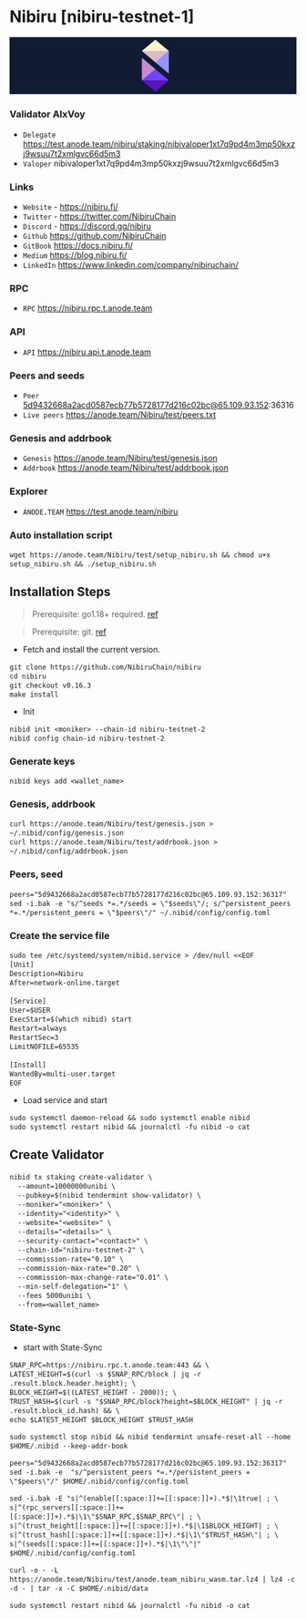 # Nibiru [nibiru-testnet-1]
![Nibiru Guide](https://github.com/Voynitskiy/Voynitskiy/blob/main/testnet/Nibiru/Nibiru.png)
### Validator AlxVoy
* `Delegate` https://test.anode.team/nibiru/staking/nibivaloper1xt7q9pd4m3mp50kxzj9wsuu7t2xmlgvc66d5m3
* `Valoper` nibivaloper1xt7q9pd4m3mp50kxzj9wsuu7t2xmlgvc66d5m3
### Links
* `Website` - https://nibiru.fi/
* `Twitter` - https://twitter.com/NibiruChain
* `Discord` - https://discord.gg/nibiru
* `Github` https://github.com/NibiruChain
* `GitBook` https://docs.nibiru.fi/
* `Medium` https://blog.nibiru.fi/
* `LinkedIn` https://www.linkedin.com/company/nibiruchain/
### RPC
* `RPC` https://nibiru.rpc.t.anode.team
### API
* `API` https://nibiru.api.t.anode.team
### Peers and seeds
* `Peer` 5d9432668a2acd0587ecb77b5728177d216c02bc@65.109.93.152:36316
* `Live peers` https://anode.team/Nibiru/test/peers.txt
### Genesis and addrbook
* `Genesis` https://anode.team/Nibiru/test/genesis.json
* `Addrbook` https://anode.team/Nibiru/test/addrbook.json
### Explorer
* `ANODE.TEAM` https://test.anode.team/nibiru
### Auto installation script
```
wget https://anode.team/Nibiru/test/setup_nibiru.sh && chmod u+x setup_nibiru.sh && ./setup_nibiru.sh
```
## Installation Steps
>Prerequisite: go1.18+ required. [ref](https://golang.org/doc/install)

>Prerequisite: git. [ref](https://github.com/git/git)

* Fetch and install the current version.
```shell
git clone https://github.com/NibiruChain/nibiru
cd nibiru
git checkout v0.16.3
make install
```
* Init
```
nibid init <moniker> --chain-id nibiru-testnet-2
nibid config chain-id nibiru-testnet-2
```

### Generate keys
```
nibid keys add <wallet_name>
```
### Genesis, addrbook
```
curl https://anode.team/Nibiru/test/genesis.json > ~/.nibid/config/genesis.json
curl https://anode.team/Nibiru/test/addrbook.json > ~/.nibid/config/addrbook.json
```
### Peers, seed
```
peers="5d9432668a2acd0587ecb77b5728177d216c02bc@65.109.93.152:36317"
sed -i.bak -e "s/^seeds *=.*/seeds = \"$seeds\"/; s/^persistent_peers *=.*/persistent_peers = \"$peers\"/" ~/.nibid/config/config.toml
```
### Create the service file
```
sudo tee /etc/systemd/system/nibid.service > /dev/null <<EOF
[Unit]
Description=Nibiru
After=network-online.target

[Service]
User=$USER
ExecStart=$(which nibid) start
Restart=always
RestartSec=3
LimitNOFILE=65535

[Install]
WantedBy=multi-user.target
EOF
```
* Load service and start
```
sudo systemctl daemon-reload && sudo systemctl enable nibid
sudo systemctl restart nibid && journalctl -fu nibid -o cat
```
## Create Validator
```
nibid tx staking create-validator \
  --amount=10000000unibi \
  --pubkey=$(nibid tendermint show-validator) \
  --moniker="<moniker>" \
  --identity="<identity>" \
  --website="<website>" \
  --details="<details>" \
  --security-contact="<contact>" \
  --chain-id="nibiru-testnet-2" \
  --commission-rate="0.10" \
  --commission-max-rate="0.20" \
  --commission-max-change-rate="0.01" \
  --min-self-delegation="1" \
  --fees 5000unibi \
  --from=<wallet_name>
```
### State-Sync
* start with State-Sync
```
SNAP_RPC=https://nibiru.rpc.t.anode.team:443 && \
LATEST_HEIGHT=$(curl -s $SNAP_RPC/block | jq -r .result.block.header.height); \
BLOCK_HEIGHT=$((LATEST_HEIGHT - 2000)); \
TRUST_HASH=$(curl -s "$SNAP_RPC/block?height=$BLOCK_HEIGHT" | jq -r .result.block_id.hash) && \
echo $LATEST_HEIGHT $BLOCK_HEIGHT $TRUST_HASH
```
```
sudo systemctl stop nibid && nibid tendermint unsafe-reset-all --home $HOME/.nibid --keep-addr-book
```
```
peers="5d9432668a2acd0587ecb77b5728177d216c02bc@65.109.93.152:36317"
sed -i.bak -e  "s/^persistent_peers *=.*/persistent_peers = \"$peers\"/" $HOME/.nibid/config/config.toml
```
```
sed -i.bak -E "s|^(enable[[:space:]]+=[[:space:]]+).*$|\1true| ; \
s|^(rpc_servers[[:space:]]+=[[:space:]]+).*$|\1\"$SNAP_RPC,$SNAP_RPC\"| ; \
s|^(trust_height[[:space:]]+=[[:space:]]+).*$|\1$BLOCK_HEIGHT| ; \
s|^(trust_hash[[:space:]]+=[[:space:]]+).*$|\1\"$TRUST_HASH\"| ; \
s|^(seeds[[:space:]]+=[[:space:]]+).*$|\1\"\"|" $HOME/.nibid/config/config.toml
```
```
curl -o - -L https://anode.team/Nibiru/test/anode.team_nibiru_wasm.tar.lz4 | lz4 -c -d - | tar -x -C $HOME/.nibid/data
```
```
sudo systemctl restart nibid && journalctl -fu nibid -o cat
```
